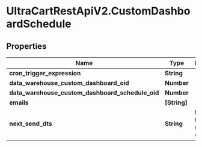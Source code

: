 # UltraCartRestApiV2.CustomDashboardSchedule

## Properties
Name | Type | Description | Notes
------------ | ------------- | ------------- | -------------
**cron_trigger_expression** | **String** |  | [optional] 
**data_warehouse_custom_dashboard_oid** | **Number** |  | [optional] 
**data_warehouse_custom_dashboard_schedule_oid** | **Number** |  | [optional] 
**emails** | **[String]** |  | [optional] 
**next_send_dts** | **String** | Date/time that the next send will occur. | [optional] 


